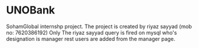 # UNOBank
SohamGlobal internshp project.
The project is created by riyaz sayyad (mob no: 7620386192)
Only The riyaz sayyad query is fired  on mysql who's designation is manager rest users are added from the manager page.

